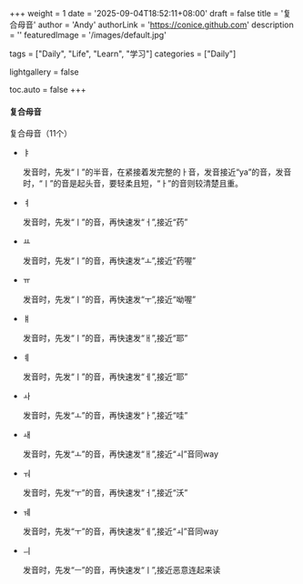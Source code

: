 +++
weight = 1
date = '2025-09-04T18:52:11+08:00'
draft = false
title = '复合母音'
author = 'Andy'
authorLink = 'https://conice.github.com'
description = ''
featuredImage = '/images/default.jpg'

tags = ["Daily", "Life", "Learn", "学习"]
categories = ["Daily"]

lightgallery = false

toc.auto = false
+++

#### 复合母音

复合母音（11个）

* ㅑ 

  发音时，先发“ㅣ”的半音，在紧接着发完整的ㅏ音，发音接近“ya”的音，发音时，“ㅣ”的音是起头音，要轻柔且短，“ㅏ”的音则较清楚且重。

* ㅕ 

  发音时，先发“ㅣ”的音，再快速发“ㅓ”,接近“药”

* ㅛ 

  发音时，先发“ㅣ”的音，再快速发“ㅗ”,接近“药喔”

* ㅠ 

  发音时，先发“ㅣ”的音，再快速发“ㅜ”,接近“呦喔”

* ㅒ 

  发音时，先发“ㅣ”的音，再快速发“ㅐ”,接近“耶”

* ㅖ

  发音时，先发“ㅣ”的音，再快速发“ㅔ”,接近“耶”

  

* ㅘ 

  发音时，先发“ㅗ”的音，再快速发“ㅏ”,接近“哇”

* ㅙ 

  发音时，先发“ㅗ”的音，再快速发“ㅐ”,接近“ㅚ”音同way



* ㅝ 

  发音时，先发“ㅜ”的音，再快速发“ㅓ”,接近“沃”

* ㅞ

  发音时，先发“ㅜ”的音，再快速发“ㅔ”,接近“ㅚ”音同way

* ㅢ 

  发音时，先发“ㅡ”的音，再快速发“ㅣ”,接近恶意连起来读


